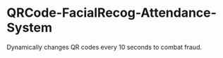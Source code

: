 # QRCode-FacialRecog-Attendance-System
Dynamically changes QR codes every 10 seconds to combat fraud.
